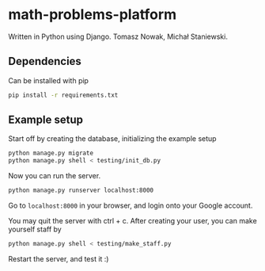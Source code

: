 # math-problems-platform
Written in Python using Django. Tomasz Nowak, Michał Staniewski.

## Dependencies

Can be installed with pip
``` sh
pip install -r requirements.txt
```

## Example setup

Start off by creating the database, initializing the example setup
``` sh
python manage.py migrate
python manage.py shell < testing/init_db.py
```

Now you can run the server.
``` sh
python manage.py runserver localhost:8000
```

Go to `localhost:8000` in your browser, and login onto your Google account.

You may quit the server with ctrl + c. After creating your user, you can make yourself staff by
``` sh
python manage.py shell < testing/make_staff.py
```

Restart the server, and test it :)
